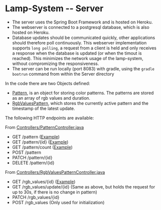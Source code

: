 # Lamp-System -- Server

- The server uses the Spring Boot Framework and is hosted on Heroku.
- The webserver is connected to a postgresql database, which is also hosted on Heroku.
- Database updates should be communicated quickly, other applications should therefore poll continuously. This webserver implementation supports `long polling`, a request from a client is held and only receives a response when the database is updated (or when the timout is reached). This minimizes the network usage of the lamp-system, without compromizing the responsiveness.
- The server can be run locally (port 8083) with gradle, using the `gradle bootrun` command from within the Server directory


In the code there are two Objects defined:
- [Pattern](src/main/java/com/lampsystem/lampsystem/Entities/Pattern.java), is an object for storing color patterns. The patterns are stored as an array of rgb values and duration.
- [RgbValuesPattern](src/main/java/com/lampsystem/lampsystem/Entities/RgbValuesPattern.java), which stores the currently active pattern and the timestamp of the latest update.


The following HTTP endpoints are available:

From [Controllers/PatternController.java](src/main/java/com/lampsystem/lampsystem/Controllers/PatternController.java)

- GET /pattern ([Example](https://cryptic-earth-79580.herokuapp.com/pattern))
- GET /pattern/{id} ([Example](https://cryptic-earth-79580.herokuapp.com/pattern/6))
- GET /pattern/count ([Example](https://cryptic-earth-79580.herokuapp.com/pattern/count))
- POST /pattern
- PATCH /pattern/{id}
- DELETE /pattern/{id}

From [Controllers/RgbValuesPatternController.java](src/main/java/com/lampsystem/lampsystem/Controllers/RgbValuesPatternController.java)

- GET /rgb_values/{id} ([Example](https://cryptic-earth-79580.herokuapp.com/rgb_values/1))
- GET /rgb_values/update/{id} (Same as above, but holds the request for up to 30s, if there is no change in pattern)
- PATCH /rgb_values/{id}
- POST /rgb_values (Only used for initialization)